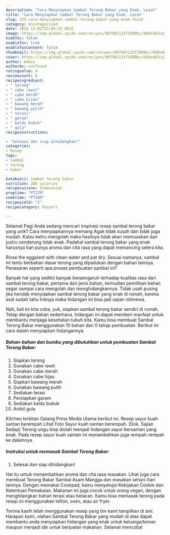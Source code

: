 ```yaml
---
description: "Cara Menyiapkan Sambal Terong Bakar yang Enak, Lezat"
title: "Cara Menyiapkan Sambal Terong Bakar yang Enak, Lezat"
slug: 325-cara-menyiapkan-sambal-terong-bakar-yang-enak-lezat
category: Uncategorized
date: 2022-12-02T23:04:33.663Z
image: https://img-global.cpcdn.com/recipes/907981132f2098bc/680x482cq70/sambal-terong-bakar-foto-resep-utama.jpg
hideToc: false
enableToc: true
enableTocContent: false
thumbnail: https://img-global.cpcdn.com/recipes/907981132f2098bc/680x482cq70/sambal-terong-bakar-foto-resep-utama.jpg
cover: https://img-global.cpcdn.com/recipes/907981132f2098bc/680x482cq70/sambal-terong-bakar-foto-resep-utama.jpg
author: Admin
authorAv: notfound
ratingvalue: 4
reviewcount: 6
recipeingredient:
- " terong"
- " cabe rawit"
- " cabe merah"
- " cabe hijau"
- " bawang merah"
- " bawang putih"
- " terasi"
- " garam"
- " kaldu bubuk"
- " gula"
recipeinstructions:

- "Selesai dan siap dihidangkan!"
categories:
- Resep
tags:
- sambal
- terong
- bakar

katakunci: sambal terong bakar 
nutrition: 288 calories
recipecuisine: Indonesian
preptime: "PT27M"
cooktime: "PT38M"
recipeyield: "2"
recipecategory: Dessert

---
```



Selamat Pagi Anda sedang mencari inspirasi resep sambal terong bakar yang unik? Cara menyiapkannya memang Agak tidak susah dan tidak juga mudah. Kalau keliru mengolah maka hasilnya tidak akan memuaskan dan justru cenderung tidak enak. Padahal sambal terong bakar yang enak harusnya kan punya aroma dan cita rasa yang dapat memancing selera kita.


Rinse the eggplant with clean water and pat dry. Sesuai namanya, sambal ini tentu berbahan dasar terong yang dipadukan dengan bahan lainnya. Penasaran seperti apa proses pembuatan sambal ini?

Banyak hal yang sedikit banyak berpengaruh terhadap kualitas rasa dari sambal terong bakar, pertama dari jenis bahan, kemudian pemilihan bahan segar sampai cara mengolah dan menghidangkannya. Tidak usah pusing jika hendak menyiapkan sambal terong bakar yang enak di rumah, karena asal sudah tahu triknya maka hidangan ini bisa jadi sajian istimewa.


Nah, kali ini kita coba, yuk, siapkan sambal terong bakar sendiri di rumah. Tetap dengan bahan sederhana, hidangan ini dapat memberi manfaat untuk membantu menjaga kesehatan tubuh kita. Kamu bisa membuat Sambal Terong Bakar menggunakan 10 bahan dan 0 tahap pembuatan. Berikut ini cara dalam menyiapkan hidangannya.

<!--inarticleads1-->

##### Bahan-bahan dan bumbu yang dibutuhkan untuk pembuatan Sambal Terong Bakar:

1. Siapkan  terong
1. Gunakan  cabe rawit
1. Gunakan  cabe merah
1. Gunakan  cabe hijau
1. Siapkan  bawang merah
1. Gunakan  bawang putih
1. Sediakan  terasi
1. Persiapkan  garam
1. Sediakan  kaldu bubuk
1. Ambil  gula


Kitchen terbitan Galang Press Media Utama berikut ini. Resep sayur kuah santan berempah Lihat Foto Sayur kuah santan berempah. (Dok. Sajian Sedap) Terong ungu bisa diolah menjadi hidangan sayur bersantan yang enak. Pada resep sayur kuah santan ini menambahkan juga rempah-rempah ke dalamnya. 

<!--inarticleads2-->

##### Instruksi untuk memasak Sambal Terong Bakar:


1. Selesai dan siap dihidangkan!

Hal itu untuk menambahkan aroma dan cita rasa masakan. Lihat juga cara membuat Terong Bakar Sambal Asam Mangga dan masakan sehari-hari lainnya. Dengan memakai Cookpad, kamu menyetujui Kebijakan Cookie dan Ketentuan Pemakaian. Makanan ini juga cocok untuk orang vegan, dengan menghilangkan bahan terasi atau belacan. Kamu bisa memasak terong pada resep ini menggunakan teflon, oven, atau air fryer. 

Terima kasih telah menggunakan resep yang tim kami tampilkan di sini. Harapan kami, olahan Sambal Terong Bakar yang mudah di atas dapat membantu anda menyiapkan hidangan yang enak untuk keluarga/teman maupun menjadi ide untuk berjualan makanan. Selamat mencoba!
